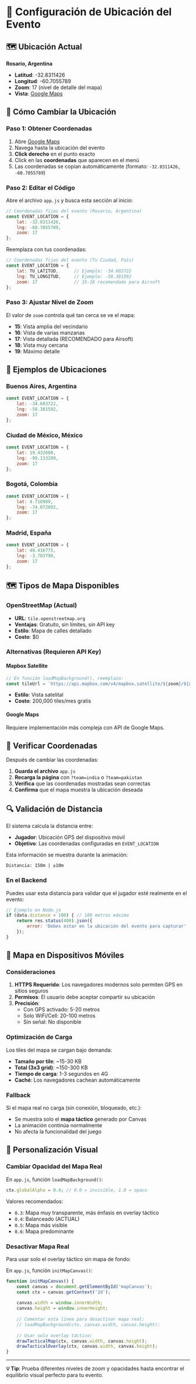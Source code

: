 # 📍 Configuración de Ubicación del Evento

## 🗺️ Ubicación Actual

**Rosario, Argentina**
- **Latitud**: -32.8311426
- **Longitud**: -60.7055789
- **Zoom**: 17 (nivel de detalle del mapa)
- **Vista**: [Google Maps](https://www.google.com/maps/@-32.8311426,-60.7055789,1084m/data=!3m1!1e3)

## 🔧 Cómo Cambiar la Ubicación

### Paso 1: Obtener Coordenadas

1. Abre [Google Maps](https://maps.google.com)
2. Navega hasta la ubicación del evento
3. **Click derecho** en el punto exacto
4. Click en las **coordenadas** que aparecen en el menú
5. Las coordenadas se copian automáticamente (formato: `-32.8311426, -60.7055789`)

### Paso 2: Editar el Código

Abre el archivo `app.js` y busca esta sección al inicio:

```javascript
// Coordenadas fijas del evento (Rosario, Argentina)
const EVENT_LOCATION = {
    lat: -32.8311426,
    lng: -60.7055789,
    zoom: 17
};
```

Reemplaza con tus coordenadas:

```javascript
// Coordenadas fijas del evento (Tu Ciudad, País)
const EVENT_LOCATION = {
    lat: TU_LATITUD,      // Ejemplo: -34.603722
    lng: TU_LONGITUD,     // Ejemplo: -58.381592
    zoom: 17              // 15-18 recomendado para Airsoft
};
```

### Paso 3: Ajustar Nivel de Zoom

El valor de `zoom` controla qué tan cerca se ve el mapa:

- **15**: Vista amplia del vecindario
- **16**: Vista de varias manzanas
- **17**: Vista detallada (RECOMENDADO para Airsoft)
- **18**: Vista muy cercana
- **19**: Máximo detalle

## 🎯 Ejemplos de Ubicaciones

### Buenos Aires, Argentina
```javascript
const EVENT_LOCATION = {
    lat: -34.603722,
    lng: -58.381592,
    zoom: 17
};
```

### Ciudad de México, México
```javascript
const EVENT_LOCATION = {
    lat: 19.432608,
    lng: -99.133209,
    zoom: 17
};
```

### Bogotá, Colombia
```javascript
const EVENT_LOCATION = {
    lat: 4.710989,
    lng: -74.072092,
    zoom: 17
};
```

### Madrid, España
```javascript
const EVENT_LOCATION = {
    lat: 40.416775,
    lng: -3.703790,
    zoom: 17
};
```

## 🗺️ Tipos de Mapa Disponibles

### OpenStreetMap (Actual)
- **URL**: `tile.openstreetmap.org`
- **Ventajas**: Gratuito, sin límites, sin API key
- **Estilo**: Mapa de calles detallado
- **Costo**: $0

### Alternativas (Requieren API Key)

#### Mapbox Satellite
```javascript
// En función loadMapBackground(), reemplaza:
const tileUrl = `https://api.mapbox.com/v4/mapbox.satellite/${zoom}/${x}/${y}.png?access_token=TU_API_KEY`;
```
- **Estilo**: Vista satelital
- **Costo**: 200,000 tiles/mes gratis

#### Google Maps
Requiere implementación más compleja con API de Google Maps.

## 🧪 Verificar Coordenadas

Después de cambiar las coordenadas:

1. **Guarda el archivo** `app.js`
2. **Recarga la página** con `?team=india` o `?team=pakistan`
3. **Verifica** que las coordenadas mostradas sean correctas
4. **Confirma** que el mapa muestra la ubicación deseada

## 🔍 Validación de Distancia

El sistema calcula la distancia entre:
- **Jugador**: Ubicación GPS del dispositivo móvil
- **Objetivo**: Las coordenadas configuradas en `EVENT_LOCATION`

Esta información se muestra durante la animación:
```
Distancia: 150m | ±10m
```

### En el Backend

Puedes usar esta distancia para validar que el jugador esté realmente en el evento:

```javascript
// Ejemplo en Node.js
if (data.distance > 100) { // 100 metros máximo
    return res.status(400).json({ 
        error: 'Debes estar en la ubicación del evento para capturar' 
    });
}
```

## 📱 Mapa en Dispositivos Móviles

### Consideraciones

1. **HTTPS Requerido**: Los navegadores modernos solo permiten GPS en sitios seguros
2. **Permisos**: El usuario debe aceptar compartir su ubicación
3. **Precisión**: 
   - Con GPS activado: 5-20 metros
   - Solo WiFi/Cell: 20-100 metros
   - Sin señal: No disponible

### Optimización de Carga

Los tiles del mapa se cargan bajo demanda:
- **Tamaño por tile**: ~15-30 KB
- **Total (3x3 grid)**: ~150-300 KB
- **Tiempo de carga**: 1-3 segundos en 4G
- **Caché**: Los navegadores cachean automáticamente

### Fallback

Si el mapa real no carga (sin conexión, bloqueado, etc.):
- Se muestra solo el **mapa táctico** generado por Canvas
- La animación continúa normalmente
- No afecta la funcionalidad del juego

## 🎨 Personalización Visual

### Cambiar Opacidad del Mapa Real

En `app.js`, función `loadMapBackground()`:
```javascript
ctx.globalAlpha = 0.4; // 0.0 = invisible, 1.0 = opaco
```

Valores recomendados:
- `0.3`: Mapa muy transparente, más énfasis en overlay táctico
- `0.4`: Balanceado (ACTUAL)
- `0.5`: Mapa más visible
- `0.6`: Mapa predominante

### Desactivar Mapa Real

Para usar solo el overlay táctico sin mapa de fondo:

En `app.js`, función `initMapCanvas()`:
```javascript
function initMapCanvas() {
    const canvas = document.getElementById('mapCanvas');
    const ctx = canvas.getContext('2d');
    
    canvas.width = window.innerWidth;
    canvas.height = window.innerHeight;
    
    // Comentar esta línea para desactivar mapa real:
    // loadMapBackground(ctx, canvas.width, canvas.height);
    
    // Usar solo overlay táctico:
    drawTacticalMap(ctx, canvas.width, canvas.height);
    drawTacticalOverlay(ctx, canvas.width, canvas.height);
}
```

---

**💡 Tip**: Prueba diferentes niveles de zoom y opacidades hasta encontrar el equilibrio visual perfecto para tu evento.
